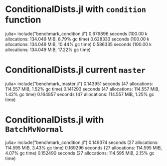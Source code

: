 # ConditionalDists.jl with `condition` function

julia> include("benchmark_condition.jl")
  0.676896 seconds (100.00 k allocations: 134.049 MiB, 8.79% gc time)
  0.628333 seconds (100.00 k allocations: 134.049 MiB, 10.44% gc time)
  0.586335 seconds (100.00 k allocations: 134.049 MiB, 17.22% gc time)


# ConditionalDists.jl current `master`

julia> include("benchmark_master.jl")
  0.143951 seconds (47 allocations: 114.557 MiB, 1.52% gc time)
  0.141293 seconds (47 allocations: 114.557 MiB, 1.42% gc time)
  0.164857 seconds (47 allocations: 114.557 MiB, 1.25% gc time)


# ConditionalDists.jl with `BatchMvNormal`

julia> include("benchmark_condition.jl")
  0.149374 seconds (27 allocations: 114.595 MiB, 3.43% gc time)
  0.169296 seconds (27 allocations: 114.595 MiB, 4.07% gc time)
  0.152490 seconds (27 allocations: 114.595 MiB, 2.15% gc time)
